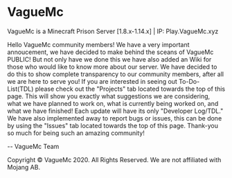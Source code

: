 # VagueMc
VagueMc is a Minecraft Prison Server [1.8.x-1.14.x] | IP: Play.VagueMc.xyz

Hello VagueMc community members!
We have a very important annoucement, we have decided to make behind the sceans of VagueMc PUBLIC! But not only have we done this we have also added an Wiki for those who would like to know more about our server. We have decided to do this to show complete transparency to our community members, after all we are here to serve you! If you are interested in seeing out To-Do-List(TDL) please check out the "Projects" tab located towards the top of this page. This will show you exactly what suggestions we are considering, what we have planned to work on, what is currently being worked on, and what we have finished! Each update will have its only "Developer Log/TDL." We have also implemented away to report bugs or issues, this can be done by using the "Issues" tab located towards the top of this page. Thank-you so much for being such an amazing community!

-- VagueMc Team

Copyright © VagueMc 2020. All Rights Reserved.
We are not affiliated with Mojang AB.
